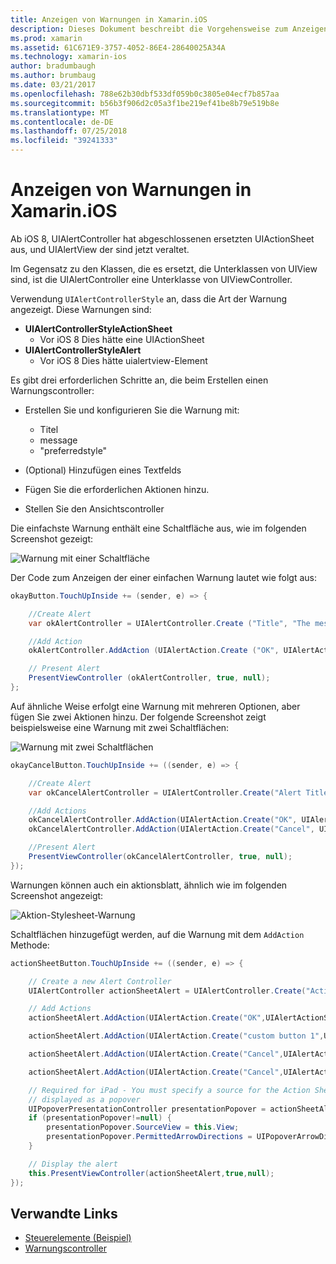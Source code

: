 ```yaml
---
title: Anzeigen von Warnungen in Xamarin.iOS
description: Dieses Dokument beschreibt die Vorgehensweise zum Anzeigen von Warnungen in Xamarin.iOS mithilfe der APIs, die iOS 8 eingeführtes UIAlertController.
ms.prod: xamarin
ms.assetid: 61C671E9-3757-4052-86E4-28640025A34A
ms.technology: xamarin-ios
author: bradumbaugh
ms.author: brumbaug
ms.date: 03/21/2017
ms.openlocfilehash: 788e62b30dbf533df059b0c3805e04ecf7b857aa
ms.sourcegitcommit: b56b3f906d2c05a3f1be219ef41be8b79e519b8e
ms.translationtype: MT
ms.contentlocale: de-DE
ms.lasthandoff: 07/25/2018
ms.locfileid: "39241333"
---
```

# <a name="displaying-alerts-in-xamarinios"></a>Anzeigen von Warnungen in Xamarin.iOS

Ab iOS 8, UIAlertController hat abgeschlossenen ersetzten UIActionSheet aus, und UIAlertView der sind jetzt veraltet.

Im Gegensatz zu den Klassen, die es ersetzt, die Unterklassen von UIView sind, ist die UIAlertController eine Unterklasse von UIViewController.

Verwendung `UIAlertControllerStyle` an, dass die Art der Warnung angezeigt. Diese Warnungen sind:

- **UIAlertControllerStyleActionSheet**
    * Vor iOS 8 Dies hätte eine UIActionSheet
- **UIAlertControllerStyleAlert**
    * Vor iOS 8 Dies hätte uialertview-Element 

Es gibt drei erforderlichen Schritte an, die beim Erstellen einen Warnungscontroller:

- Erstellen Sie und konfigurieren Sie die Warnung mit:
    * Titel
    * message
    * "preferredstyle"
    
- (Optional) Hinzufügen eines Textfelds
- Fügen Sie die erforderlichen Aktionen hinzu.
- Stellen Sie den Ansichtscontroller

Die einfachste Warnung enthält eine Schaltfläche aus, wie im folgenden Screenshot gezeigt:

 ![Warnung mit einer Schaltfläche](alerts-images/alert1.png)

Der Code zum Anzeigen der einer einfachen Warnung lautet wie folgt aus:

```csharp
okayButton.TouchUpInside += (sender, e) => {

    //Create Alert
    var okAlertController = UIAlertController.Create ("Title", "The message", UIAlertControllerStyle.Alert);

    //Add Action
    okAlertController.AddAction (UIAlertAction.Create ("OK", UIAlertActionStyle.Default, null));

    // Present Alert
    PresentViewController (okAlertController, true, null);
};
```

Auf ähnliche Weise erfolgt eine Warnung mit mehreren Optionen, aber fügen Sie zwei Aktionen hinzu. Der folgende Screenshot zeigt beispielsweise eine Warnung mit zwei Schaltflächen:

 ![ Warnung mit zwei Schaltflächen](alerts-images/alert2.png)

```csharp
okayCancelButton.TouchUpInside += ((sender, e) => {

    //Create Alert
    var okCancelAlertController = UIAlertController.Create("Alert Title", "Choose from two buttons", UIAlertControllerStyle.Alert);

    //Add Actions
    okCancelAlertController.AddAction(UIAlertAction.Create("OK", UIAlertActionStyle.Default, alert => Console.WriteLine ("Okay was clicked")));
    okCancelAlertController.AddAction(UIAlertAction.Create("Cancel", UIAlertActionStyle.Cancel, alert => Console.WriteLine ("Cancel was clicked")));

    //Present Alert
    PresentViewController(okCancelAlertController, true, null);
});
```

Warnungen können auch ein aktionsblatt, ähnlich wie im folgenden Screenshot angezeigt:

 ![Aktion-Stylesheet-Warnung](alerts-images/alert3.png)

Schaltflächen hinzugefügt werden, auf die Warnung mit dem `AddAction` Methode:

```csharp
actionSheetButton.TouchUpInside += ((sender, e) => {

    // Create a new Alert Controller
    UIAlertController actionSheetAlert = UIAlertController.Create("Action Sheet", "Select an item from below", UIAlertControllerStyle.ActionSheet);

    // Add Actions
    actionSheetAlert.AddAction(UIAlertAction.Create("OK",UIAlertActionStyle.Default, (action) => Console.WriteLine ("Item One pressed.")));

    actionSheetAlert.AddAction(UIAlertAction.Create("custom button 1",UIAlertActionStyle.Default, (action) => Console.WriteLine ("Item Two pressed.")));

    actionSheetAlert.AddAction(UIAlertAction.Create("Cancel",UIAlertActionStyle.Default, (action) => Console.WriteLine ("Item Three pressed.")));

    actionSheetAlert.AddAction(UIAlertAction.Create("Cancel",UIAlertActionStyle.Cancel, (action) => Console.WriteLine ("Cancel button pressed.")));

    // Required for iPad - You must specify a source for the Action Sheet since it is
    // displayed as a popover
    UIPopoverPresentationController presentationPopover = actionSheetAlert.PopoverPresentationController;
    if (presentationPopover!=null) {
        presentationPopover.SourceView = this.View;
        presentationPopover.PermittedArrowDirections = UIPopoverArrowDirection.Up;
    }

    // Display the alert
    this.PresentViewController(actionSheetAlert,true,null);
});
```

## <a name="related-links"></a>Verwandte Links

- [Steuerelemente (Beispiel)](https://developer.xamarin.com/samples/Controls/)
- [Warnungscontroller](https://github.com/xamarin/recipes/tree/master/Recipes/ios/standard_controls/alertcontroller)
